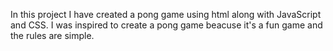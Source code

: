 In this project I have created a pong game using html along with JavaScript and CSS. I was inspired to create a pong game beacuse it's a fun game and the rules are simple. 
